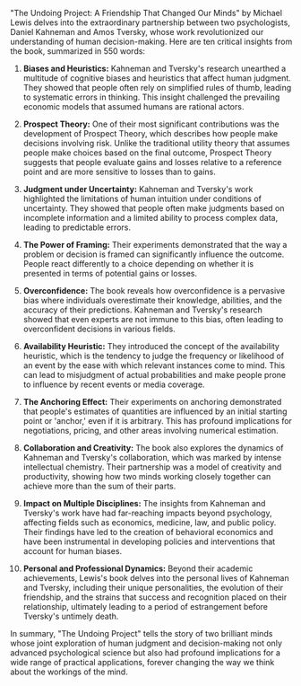 "The Undoing Project: A Friendship That Changed Our Minds" by Michael Lewis delves into the extraordinary partnership between two psychologists, Daniel Kahneman and Amos Tversky, whose work revolutionized our understanding of human decision-making. Here are ten critical insights from the book, summarized in 550 words:

1. **Biases and Heuristics:** Kahneman and Tversky's research unearthed a multitude of cognitive biases and heuristics that affect human judgment. They showed that people often rely on simplified rules of thumb, leading to systematic errors in thinking. This insight challenged the prevailing economic models that assumed humans are rational actors.

2. **Prospect Theory:** One of their most significant contributions was the development of Prospect Theory, which describes how people make decisions involving risk. Unlike the traditional utility theory that assumes people make choices based on the final outcome, Prospect Theory suggests that people evaluate gains and losses relative to a reference point and are more sensitive to losses than to gains.

3. **Judgment under Uncertainty:** Kahneman and Tversky's work highlighted the limitations of human intuition under conditions of uncertainty. They showed that people often make judgments based on incomplete information and a limited ability to process complex data, leading to predictable errors.

4. **The Power of Framing:** Their experiments demonstrated that the way a problem or decision is framed can significantly influence the outcome. People react differently to a choice depending on whether it is presented in terms of potential gains or losses.

5. **Overconfidence:** The book reveals how overconfidence is a pervasive bias where individuals overestimate their knowledge, abilities, and the accuracy of their predictions. Kahneman and Tversky's research showed that even experts are not immune to this bias, often leading to overconfident decisions in various fields.

6. **Availability Heuristic:** They introduced the concept of the availability heuristic, which is the tendency to judge the frequency or likelihood of an event by the ease with which relevant instances come to mind. This can lead to misjudgment of actual probabilities and make people prone to influence by recent events or media coverage.

7. **The Anchoring Effect:** Their experiments on anchoring demonstrated that people's estimates of quantities are influenced by an initial starting point or 'anchor,' even if it is arbitrary. This has profound implications for negotiations, pricing, and other areas involving numerical estimation.

8. **Collaboration and Creativity:** The book also explores the dynamics of Kahneman and Tversky's collaboration, which was marked by intense intellectual chemistry. Their partnership was a model of creativity and productivity, showing how two minds working closely together can achieve more than the sum of their parts.

9. **Impact on Multiple Disciplines:** The insights from Kahneman and Tversky's work have had far-reaching impacts beyond psychology, affecting fields such as economics, medicine, law, and public policy. Their findings have led to the creation of behavioral economics and have been instrumental in developing policies and interventions that account for human biases.

10. **Personal and Professional Dynamics:** Beyond their academic achievements, Lewis's book delves into the personal lives of Kahneman and Tversky, including their unique personalities, the evolution of their friendship, and the strains that success and recognition placed on their relationship, ultimately leading to a period of estrangement before Tversky's untimely death.

In summary, "The Undoing Project" tells the story of two brilliant minds whose joint exploration of human judgment and decision-making not only advanced psychological science but also had profound implications for a wide range of practical applications, forever changing the way we think about the workings of the mind.